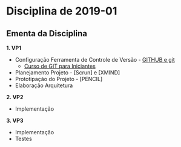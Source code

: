 # Disciplina de 2019-01

## Ementa da Disciplina

**1. VP1**
   - Configuração Ferramenta de Controle de Versão - [GITHUB e git](https://github.com/mbacefor)
     - [Curso de GIT para Iniciantes](https://www.udemy.com/git-e-github-para-iniciantes/)
   - Planejamento Projeto - [Scrun] e [XMIND]
   - Prototipação do Projeto - [PENCIL]
   - Elaboração Arquitetura
   
**2. VP2**
   - Implementação 
   
**3. VP3**
   - Implementação
   - Testes

